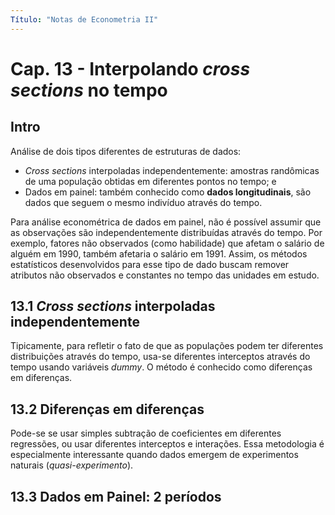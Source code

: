 ```yaml
---
Título: "Notas de Econometria II"
---
```


# Cap. 13 - Interpolando *cross sections* no tempo

## Intro

Análise de dois tipos diferentes de estruturas de dados: 
* *Cross sections* interpoladas independentemente: amostras randômicas de uma população obtidas em diferentes pontos no tempo; e
* Dados em painel: também conhecido como **dados longitudinais**, são dados que seguem o mesmo indivíduo através do tempo.

Para análise econométrica de dados em painel, não é possível assumir que as observações são independentemente distribuídas através do tempo. Por exemplo, fatores não observados (como habilidade) que afetam o salário de alguém em 1990, também afetaria o salário em 1991. Assim, os métodos estatísticos desenvolvidos para esse tipo de dado buscam remover atributos não observados e constantes no tempo das unidades em estudo.

## 13.1 *Cross sections* interpoladas independentemente

Tipicamente, para refletir o fato de que as populações podem ter diferentes distribuições através do tempo, usa-se diferentes interceptos através do tempo usando variáveis *dummy*. O método é conhecido como diferenças em diferenças. 

## 13.2 Diferenças em diferenças

Pode-se se usar simples subtração de coeficientes em diferentes regressões, ou usar diferentes interceptos e interações. Essa metodologia é especialmente interessante quando dados emergem de experimentos naturais (*quasi-experimento*).

## 13.3 Dados em Painel: 2 períodos

<!--stackedit_data:
eyJoaXN0b3J5IjpbMTYzODU0NzQwNiwxNDYwMjU0MzU4LC02Mz
Q1ODU4ODQsLTY2NzA2MTM3NV19
-->